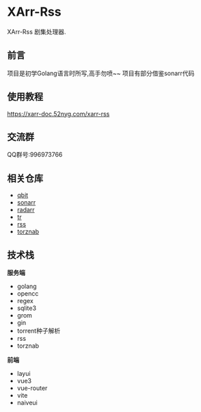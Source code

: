 # XArr-Rss

XArr-Rss 剧集处理器.
## 前言
项目是初学Golang语言时所写,高手勿喷~~
项目有部分借鉴sonarr代码


## 使用教程
https://xarr-doc.52nyg.com/xarr-rss

## 交流群
QQ群号:996973766

## 相关仓库
- [qbit](https://github.com)
- [sonarr](https://github.com)
- [radarr](https://github.com)
- [tr](https://github.com)
- [rss](https://github.com)
- [torznab](https://github.com)

## 技术栈

**服务端**
- golang
- opencc
- regex
- sqlite3
- grom
- gin
- torrent种子解析
- rss
- torznab


**前端**
- layui
- vue3
- vue-router
- vite
- naiveui